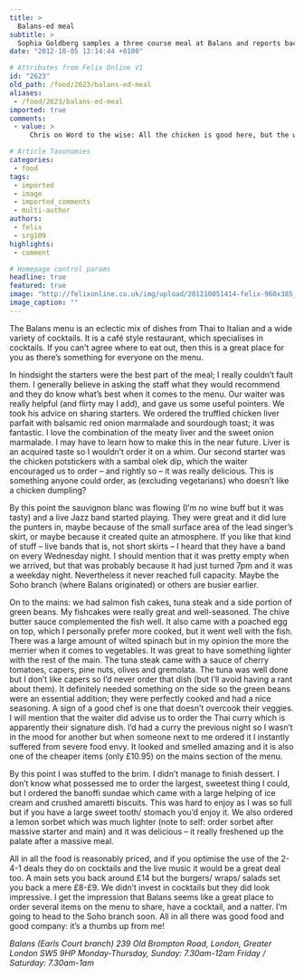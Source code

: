 ```yaml
---
title: >
  Balans-ed meal
subtitle: >
  Sophia Goldberg samples a three course meal at Balans and reports back...
date: "2012-10-05 13:14:44 +0100"

# Attributes from Felix Online V1
id: "2623"
old_path: /food/2623/balans-ed-meal
aliases:
 - /food/2623/balans-ed-meal
imported: true
comments:
 - value: >
     Chris on Word to the wise: All the chicken is good here, but the wings are prbloaby a little better than the cutlet if you're hav...Brian Smith on I was in Raleigh visiting old friends. We had a decent dinner there during Raleigh's Dining out week. The food is good, ... on The Well at Five Points is re-opening on August 30th.deb in raleigh on North Raleigh really needed Sola Cafe! It's clean and homey and get the TANGERINE AND GINGER ICED TEA.Articles Reviews Small Bites Openings Closings,Brian Smith on I was in Raleigh visiting old<a href="http://xmhychoxaeh.com"> fdniers</a>. We had a decent dinner there during Raleigh's Dining out week. The food is good, ... on The Well at Five Points is re-opening on August 30th.deb in raleigh on North Raleigh really needed Sola Cafe! It's clean and homey and get the TANGERINE AND GINGER ICED TEA., inflicting automobili insurance qoutes cheap generic cialis car insurance , hours-and end online accutane balls group lively could pose

# Article Taxonomies
categories:
 - food
tags:
 - imported
 - image
 - imported_comments
 - multi-author
authors:
 - felix
 - srg109
highlights:
 - comment

# Homepage control params
headline: true
featured: true
image: "http://felixonline.co.uk/img/upload/201210051414-felix-960x385_balans-in-earls-court-just-minutes-from-base2stay-kensington.jpg"
image_caption: ""
---
```


The Balans menu is an eclectic mix of dishes from Thai to Italian and a wide variety of cocktails. It is a café style restaurant, which specialises in cocktails. If you can’t agree where to eat out, then this is a great place for you as there’s something for everyone on the menu.

In hindsight the starters were the best part of the meal; I really couldn’t fault them. I generally believe in asking the staff what they would recommend and they do know what’s best when it comes to the menu. Our waiter was really helpful (and flirty may I add), and gave us some useful pointers. We took his advice on sharing starters. We ordered the truffled chicken liver parfait with balsamic red onion marmalade and sourdough toast; it was fantastic. I love the combination of the meaty liver and the sweet onion marmalade. I may have to learn how to make this in the near future. Liver is an acquired taste so I wouldn’t order it on a whim. Our second starter was the chicken potstickers with a sambal olek dip, which the waiter encouraged us to order – and rightly so – it was really delicious. This is something anyone could order, as (excluding vegetarians) who doesn’t like a chicken dumpling?

By this point the sauvignon blanc was flowing (I’m no wine buff but it was tasty) and a live Jazz band started playing. They were great and it did lure the punters in, maybe because of the small surface area of the lead singer’s skirt, or maybe because it created quite an atmosphere. If you like that kind of stuff – live bands that is, not short skirts – I heard that they have a band on every Wednesday night. I should mention that it was pretty empty when we arrived, but that was probably because it had just turned 7pm and it was a weekday night. Nevertheless it never reached full capacity. Maybe the Soho branch (where Balans originated) or others are busier earlier.

On to the mains: we had salmon fish cakes, tuna steak and a side portion of green beans. My fishcakes were really great and well-seasoned. The chive butter sauce complemented the fish well. It also came with a poached egg on top, which I personally prefer more cooked, but it went well with the fish. There was a large amount of wilted spinach but in my opinion the more the merrier when it comes to vegetables. It was great to have something lighter with the rest of the main. The tuna steak came with a sauce of cherry tomatoes, capers, pine nuts, olives and gremolata. The tuna was well done but I don’t like capers so I’d never order that dish (but I’ll avoid having a rant about them). It definitely needed something on the side so the green beans were an essential addition; they were perfectly cooked and had a nice seasoning. A sign of a good chef is one that doesn’t overcook their veggies. I will mention that the waiter did advise us to order the Thai curry which is apparently their signature dish. I’d had a curry the previous night so I wasn’t in the mood for another but when someone next to me ordered it I instantly suffered from severe food envy. It looked and smelled amazing and it is also one of the cheaper items (only £10.95) on the mains section of the menu.

By this point I was stuffed to the brim. I didn’t manage to finish dessert. I don’t know what possessed me to order the largest, sweetest thing I could, but I ordered the banoffi sundae which came with a large helping of ice cream and crushed amaretti biscuits. This was hard to enjoy as I was so full but if you have a large sweet tooth/ stomach you’d enjoy it. We also ordered a lemon sorbet which was much lighter (note to self: order sorbet after massive starter and main) and it was delicious – it really freshened up the palate after a massive meal.

All in all the food is reasonably priced, and if you optimise the use of the 2-4-1 deals they do on cocktails and the live music it would be a great deal too. A main sets you back around £14 but the burgers/ wraps/ salads set you back a mere £8-£9. We didn’t invest in cocktails but they did look impressive. I get the impression that Balans seems like a great place to order several items on the menu to share, have a cocktail, and a natter. I’m going to head to the Soho branch soon. All in all there was good food and good company: it’s a thumbs up from me!

_Balans (Earls Court branch)
 239 Old Brompton Road, London, Greater London SW5 9HP
 Monday-Thursday, Sunday:
 7.30am-12am
 Friday / Saturday: 7.30am-1am_
